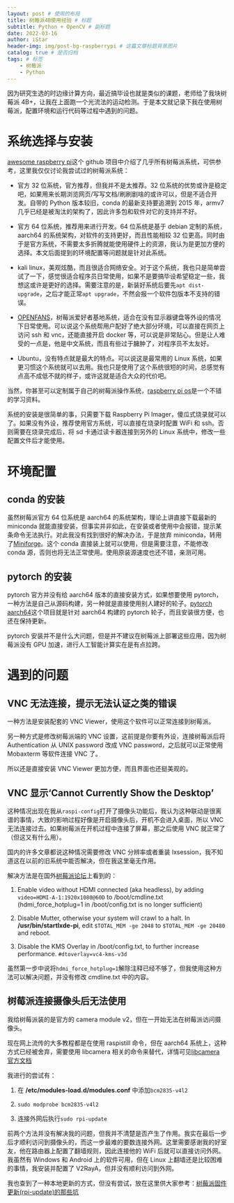 ```yaml
---
layout: post # 使用的布局
title: 树莓派4B使用经验 # 标题
subtitle: Python + OpenCV # 副标题
date: 2022-03-16
author: iStar
header-img: img/post-bg-raspberrypi # 这篇文章标题背景图片
catalog: true # 是否归档
tags: # 标签
    - 树莓派
    - Python
---
```


因为研究生选的时边缘计算方向，最近搞毕设也就是类似的课题，老师给了我块树莓派 4B+，让我在上面跑一个光流法的运动检测。于是本文就记录下我在使用树莓派，配置环境和运行代码等过程中遇到的问题。

# 系统选择与安装

[awesome raspberry pi](https://github.com/thibmaek/awesome-raspberry-pi)这个 github 项目中介绍了几乎所有树莓派系统，可供参考，这里我仅仅讨论我尝试过的树莓派系统：

-   官方 32 位系统，官方推荐，但我并不是太推荐。32 位系统的优势或许是稳定吧，如果用来长期浏览网页/写写文档/刷刷剧啥的或许可以，但是不适合开发。自带的 Python 版本较旧，conda 的最新支持要追溯到 2015 年，armv7 几乎已经是被淘汰的架构了，因此许多包和软件对它的支持并不好。

-   官方 64 位系统，推荐用来进行开发。64 位系统是基于 debian 定制的系统，aarch64 的系统架构，对软件的支持更好，而且性能相较 32 位更高。同时由于是官方系统，不需要太多折腾就能使用硬件上的资源，我认为是更加方便的选择。本文后面提到的环境配置等问题就是针对此系统。

-   kali linux，美观炫酷，而且很适合网络安全。对于这个系统，我也只是简单尝试了一下，感觉很适合程序员日常使用，如果不是要搞毕设希望稳定一些，我想这或许是更好的选择。需要注意的是，新装好系统后要先`apt dist-upgrade`，之后才能正常`apt upgrade`，不然会报一个软件包版本不支持的错误。

-   [OPENFANS](https://github.com/openfans-community-offical/Debian-Pi-Aarch64)，树莓派爱好者基地系统，适合在没有显示器键盘等外设的情况下日常使用。可以说这个系统帮用户配好了绝大部分环境，可以直接在网页上访问 ssh 和 vnc，还能直接开启 docker 等，可以说是非常贴心。但是让人难受的一点是，他是中文系统，而且有些过于臃肿了，对程序员不太友好。

-   Ubuntu，没有特点就是最大的特点。可以说这是最常用的 Linux 系统，如果更习惯这个系统就可以去用。我也只是使用了这个系统很短的时间，总感觉有点高不成低不就的样子，或许这就是适合大众的代价吧。

当然，你甚至可以定制属于自己的树莓派操作系统，[raspberry pi os](https://github.com/s-matyukevich/raspberry-pi-os)是一个不错的学习资料。

系统的安装是很简单的事，只需要下载 Raspberry Pi Imager，傻瓜式烧录就可以了。如果没有外设，推荐使用官方系统，可以直接在烧录时配置 WiFi 和 ssh。否则需要在烧录完成后，将 sd 卡通过读卡器连接到另外的 Linux 系统中，修改一些配置文件后才能使用。

# 环境配置

## conda 的安装

虽然树莓派官方 64 位系统是 aarch64 的系统架构，理论上讲直接下载最新的 miniconda 就能直接安装，但事实并非如此，在安装或者使用中会报错，提示某条命令无法执行。对此我没有找到很好的解决办法，于是放弃 miniconda，转用了[Miniforge](https://github.com/conda-forge/miniforge)。这个 conda 直接装上就可以使用，但是需要注意，不能修改 conda 源，否则也将无法正常使用。使用原装源速度也还不错，亲测可用。

## pytorch 的安装

pytorch 官方并没有给 aarch64 版本的直接安装方式，如果想要使用 pytorch，一种方法是自己从源码构建，另一种就是直接使用别人建好的轮子。[pytorch aarch64](https://github.com/KumaTea/pytorch-aarch64)这个项目就是针对 aarch64 构建的 pytorch 轮子，而且安装很方便，也还在保持更新。

pytorch 安装并不是什么大问题，但是并不建议在树莓派上部署这些应用，因为树莓派没有 GPU 加速，进行人工智能计算实在是有点拉跨。

# 遇到的问题

## VNC 无法连接，提示无法认证之类的错误

一种方法是安装配套的 VNC Viewer，使用这个软件可以正常连接到树莓派。

另一种方式是修改树莓派端的 VNC 设置，这前提是你要有外设，连接树莓派后将 Authentication 从 UNIX password 改成 VNC password，之后就可以正常使用 Mobaxterm 等软件连接 VNC 了。

所以还是直接安装 VNC Viewer 更加方便，而且界面也还挺美观的。

## VNC 显示‘Cannot Currently Show the Desktop’

这种情况出现在我从`raspi-config`打开了摄像头功能后，我认为这种联动是很离谱的事情，大致的影响过程好像是开启摄像头后，开机不会进入桌面，所以 VNC 无法连接过去。如果树莓派在开机过程中连接了屏幕，那之后使用 VNC 就正常了（但这又有什么用）。

国内的许多文章都说这种情况需要修改 VNC 分辨率或者重装 lxsession，我不知道这在以前的旧系统中能否解决，但在我这里毫无作用。

解决方法是在国外[树莓派论坛](https://forums.raspberrypi.com/)上看到的：

1. Enable video without HDMI connected (aka headless), by adding `video=HDMI-A-1:1920x1080@60D` to /boot/cmdline.txt (hdmi_force_hotplug=1 in /boot/config.txt is no longer sufficient)

2. Disable Mutter, otherwise your system will crawl to a halt. In **/usr/bin/startlxde-pi**, edit `$TOTAL_MEM -ge 2048` to `$TOTAL_MEM -ge 20480` and reboot.

3. Disable the KMS Overlay in /boot/config.txt, to further increase performance. `#dtoverlay=vc4-kms-v3d`

虽然第一步中说将`hdmi_force_hotplug=1`解除注释已经不够了，但我使用这种方法可以解决问题，并没有修改 cmdline.txt 中的内容。

## 树莓派连接摄像头后无法使用

我给树莓派装的是官方的 camera module v2，但在一开始无法在树莓派访问摄像头。

现在网上流传的大多教程都是在使用 raspistill 命令，但在 aarch64 系统上，这种方式已经被舍弃，需要使用 libcamera 相关的命令来替代，详情可见[libcamera 官方文档](https://www.raspberrypi.com/documentation/accessories/camera.html#libcamera-and-libcamera-apps)

我进行的尝试有：

1. 在 **/etc/modules-load.d/modules.conf** 中添加`bcm2835-v4l2`

2. `sudo modprobe bcm2835-v4l2`

3. 连接外网后执行`sudo rpi-update`

前两个方法并没有解决我的问题，但我并不清楚是否产生了作用。我实在最后一步后才顺利访问到摄像头的，而这一步最难的要数连接外网。这里需要感谢我的好室友，他在路由器上配置了翻墙规则，因此连接他的 WiFi 后就可以直接访问外网。我虽然有 Windows 和 Android 上的软件可用，但在 Linux 上翻墙还是比较困难的事情，我安装并配置了 V2RayA，但并没有顺利访问到外网。

我也查到了一种本地更新的方式，但没有尝试，放在这里供大家参考：[树莓派固件更新(rpi-update)的那些坑](https://zhuanlan.zhihu.com/p/137745265)
